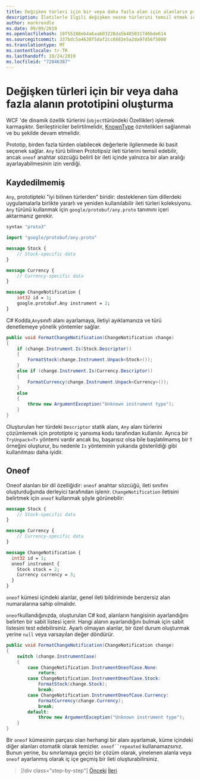 ```yaml
---
title: Değişken türleri için bir veya daha fazla alan için alanların prototip geliştiriciler için gRPC
description: İletilerle Ilgili değişken nesne türlerini temsil etmek için any türlerini ve oneof anahtar sözcüğünü nasıl kullanacağınızı öğrenin.
author: markrendle
ms.date: 09/09/2019
ms.openlocfilehash: 10f55288eb4a6aa603228da5b4850317d6bde614
ms.sourcegitcommit: 337bdc5a463875daf2cc6883e5a2da97d56f5000
ms.translationtype: MT
ms.contentlocale: tr-TR
ms.lasthandoff: 10/24/2019
ms.locfileid: "72846387"
---
```

# <a name="protobuf-any-and-oneof-fields-for-variant-types"></a>Değişken türleri için bir veya daha fazla alanın prototipini oluşturma

WCF 'de dinamik özellik türlerini (`object`türündeki Özellikler) işlemek karmaşıktır. Serileştiriciler belirtilmelidir, [KnownType](xref:System.Runtime.Serialization.KnownTypeAttribute) öznitelikleri sağlanmalı ve bu şekilde devam etmelidir.

Prototip, birden fazla türden olabilecek değerlerle ilgilenmede iki basit seçenek sağlar. `Any` türü bilinen Prototipsiz ileti türlerini temsil edebilir, ancak `oneof` anahtar sözcüğü belirli bir ileti içinde yalnızca bir alan aralığı ayarlayabilmesinin izin verdiği.

## <a name="any"></a>Kaydedilmemiş

`Any`, prototipteki "iyi bilinen türlerden" biridir: desteklenen tüm dillerdeki uygulamalarla birlikte yararlı ve yeniden kullanılabilir ileti türleri koleksiyonu. `Any` türünü kullanmak için `google/protobuf/any.proto` tanımını içeri aktarmanız gerekir.

```protobuf
syntax "proto3"

import "google/protobuf/any.proto"

message Stock {
    // Stock-specific data
}

message Currency {
    // Currency-specific data
}

message ChangeNotification {
    int32 id = 1;
    google.protobuf.Any instrument = 2;
}
```

C# Kodda,`Any`sınıfı alanı ayarlamaya, iletiyi ayıklamanıza ve türü denetlemeye yönelik yöntemler sağlar.

```csharp
public void FormatChangeNotification(ChangeNotification change)
{
    if (change.Instrument.Is(Stock.Descriptor))
    {
        FormatStock(change.Instrument.Unpack<Stock>());
    }
    else if (change.Instrument.Is(Currency.Descriptor))
    {
        FormatCurrency(change.Instrument.Unpack<Currency>());
    }
    else
    {
        throw new ArgumentException("Unknown instrument type");
    }
}
```

Oluşturulan her türdeki `Descriptor` statik alanı, `Any` alanı türlerini çözümlemek için prototipte iç yansıma kodu tarafından kullanılır. Ayrıca bir `TryUnpack<T>` yöntemi vardır ancak bu, başarısız olsa bile başlatılmamış bir `T` örneğini oluşturur, bu nedenle `Is` yönteminin yukarıda gösterildiği gibi kullanılması daha iyidir.

## <a name="oneof"></a>Oneof

Oneof alanları bir dil özelliğidir: `oneof` anahtar sözcüğü, ileti sınıfını oluşturduğunda derleyici tarafından işlenir. `ChangeNotification` iletisini belirtmek için `oneof` kullanmak şöyle görünebilir:

```protobuf
message Stock {
    // Stock-specific data
}

message Currency {
    // Currency-specific data
}

message ChangeNotification {
  int32 id = 1;
  oneof instrument {
    Stock stock = 2;
    Currency currency = 3;
  }
}
```

`oneof` kümesi içindeki alanlar, genel ileti bildiriminde benzersiz alan numaralarına sahip olmalıdır.

`oneof`kullandığınızda, oluşturulan C# kod, alanların hangisinin ayarlandığını belirten bir sabit listesi içerir. Hangi alanın ayarlandığını bulmak için sabit listesini test edebilirsiniz. Ayarlı olmayan alanlar, bir özel durum oluşturmak yerine `null` veya varsayılan değer döndürür.

```csharp
public void FormatChangeNotification(ChangeNotification change)
{
    switch (change.InstrumentCase)
    {
        case ChangeNotification.InstrumentOneofCase.None:
            return;
        case ChangeNotification.InstrumentOneofCase.Stock:
            FormatStock(change.Stock);
            break;
        case ChangeNotification.InstrumentOneofCase.Currency:
            FormatCurrency(change.Currency);
            break;
        default:
            throw new ArgumentException("Unknown instrument type");
    }
}
```

Bir `oneof` kümesinin parçası olan herhangi bir alanı ayarlamak, küme içindeki diğer alanları otomatik olarak temizler. `oneof``repeated` kullanamazsınız. Bunun yerine, bu sınırlamaya geçici bir çözüm olarak, yinelenen alanla veya `oneof` ayarlanmış olarak iç içe geçmiş bir ileti oluşturabilirsiniz.

>[!div class="step-by-step"]
>[Önceki](protobuf-reserved.md)
>[İleri](protobuf-enums.md)
